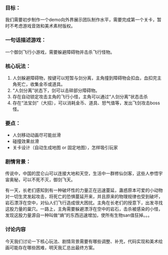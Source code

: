 ### 目标：
我们需要初步制作一个demo向外界展示团队制作水平，需要完成第一个关卡，暂时不考虑游戏音效和美术素材版权。


### 一句话描述游戏：
一个御剑飞行小游戏，需要躲避障碍物并击杀飞行怪物。

### 核心玩法：

1. 人剑躲避障碍物，按键可以短暂与剑分离，主角撞到障碍物会扣血，血扣完主角死亡，收集金币或道具。
2. “人剑分离”状态下，剑可以击碎部分障碍物。
3. 存在自动锁定攻击主角的飞行小怪，主角可以通过“人剑分离”状态击杀
4. 存在“法宝剑”（大招），可以消耗金币、道具、怒气值等，发出飞剑攻击boss怪。

### 要点：

- 人剑移动动画尽可能丝滑
- 碰撞效果丝滑
- 关卡设计（自动生成地图 or 固定地图），怎样吸引玩家

### 剧情背景：

传说中，中国的昆仑山可以连接大地和天空，生活中一群修仙剑客，这些人参悟宇宙奥秘，可以不死不灭，御剑飞天。

有一天，长老们感知到有一种破坏性的力量正在迅速蔓延，蛊惑原本可爱的小动物对一切生灵发起攻击，将死亡的恐惧蔓延开来，并且原来的物理规律也受到破坏，岩石漂浮在空中，对仙人们飞行造成很大困扰。主角在长老们的授意下，出发寻找这股力量的巢穴。一路上，主角需要躲避漂浮在空中的岩石，击杀被感染的小怪，发现这股力量源自一种叫做“熵”的东西迅速增加，使所有生物san值狂掉。。。


### 讨论内容
今天我们讨论一下核心玩法、剧情背景需要有哪些调整、补充，代码实现和美术绘画可能存在哪些困难，明天我汇总出最终方案。